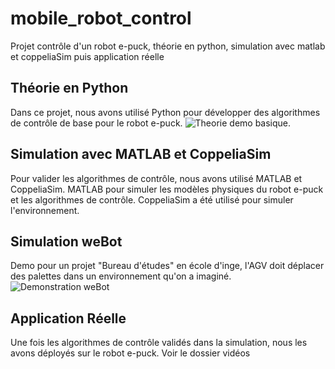# mobile_robot_control
Projet contrôle d'un robot e-puck, théorie en python, simulation avec matlab et coppeliaSim puis application réelle 

## Théorie en Python
Dans ce projet, nous avons utilisé Python pour développer des algorithmes de contrôle de base pour le robot e-puck. 
![Theorie demo basique](videos/gifs_demo/theorie_epuck_demo.gif).
## Simulation avec MATLAB et CoppeliaSim
Pour valider les algorithmes de contrôle, nous avons utilisé MATLAB et CoppeliaSim. MATLAB pour simuler les modèles physiques du robot e-puck et les algorithmes de contrôle. CoppeliaSim a été utilisé pour simuler l'environnement.

## Simulation weBot
Demo pour un projet "Bureau d'études" en école d'inge, l'AGV doit déplacer des palettes dans un environnement qu'on a imaginé.
![Demonstration weBot](videos/gifs_demo/demoAGV_webot.gif)

## Application Réelle
Une fois les algorithmes de contrôle validés dans la simulation, nous les avons déployés sur le robot e-puck.
Voir le dossier vidéos